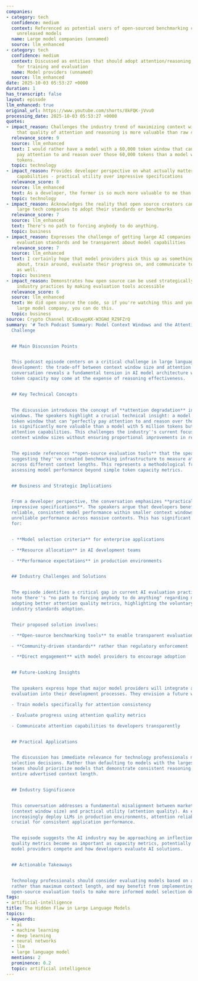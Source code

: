 ```yaml
---
companies:
- category: tech
  confidence: medium
  context: Referenced as potential users of open-sourced benchmarking code for evaluating
    unreleased models
  name: Large model companies (unnamed)
  source: llm_enhanced
- category: tech
  confidence: medium
  context: Discussed as entities that should adopt attention/reasoning benchmarks
    for training and evaluation
  name: Model providers (unnamed)
  source: llm_enhanced
date: 2025-10-03 05:53:27 +0000
duration: 1
has_transcript: false
layout: episode
llm_enhanced: true
original_url: https://www.youtube.com/shorts/8kFQK-jVvu0
processing_date: 2025-10-03 05:53:27 +0000
quotes:
- impact_reason: Challenges the industry trend of maximizing context windows, arguing
    that quality of attention and reasoning is more valuable than raw capacity
  relevance_score: 9
  source: llm_enhanced
  text: I would rather have a model with a 60,000 token window that can perfectly
    pay attention to and reason over those 60,000 tokens than a model with 5 million
    tokens.
  topic: technology
- impact_reason: Provides developer perspective on what actually matters in AI model
    capabilities - practical utility over impressive specifications
  relevance_score: 8
  source: llm_enhanced
  text: As a developer, the former is so much more valuable to me than the latter.
  topic: technology
- impact_reason: Acknowledges the reality that open source creators cannot compel
    large tech companies to adopt their standards or benchmarks
  relevance_score: 7
  source: llm_enhanced
  text: There's no path to forcing anybody to do anything.
  topic: business
- impact_reason: Expresses the challenge of getting large AI companies to adopt community-driven
    evaluation standards and be transparent about model capabilities
  relevance_score: 7
  source: llm_enhanced
  text: I certainly hope that model providers pick this up as something they care
    about, train around, evaluate their progress on, and communicate to developers
    as well.
  topic: business
- impact_reason: Demonstrates how open source can be used strategically to influence
    industry practices by making evaluation tools accessible
  relevance_score: 6
  source: llm_enhanced
  text: We did open source the code, so if you're watching this and you're from a
    large model company, you can do this.
  topic: business
source: Crypto Channel UCxBcwypKK-W3GHd_RZ9FZrQ
summary: '# Tech Podcast Summary: Model Context Windows and the Attention Quality
  Challenge


  ## Main Discussion Points


  This podcast episode centers on a critical challenge in large language model (LLM)
  development: the trade-off between context window size and attention quality. The
  conversation reveals a fundamental tension in AI model architecture where increasing
  token capacity may come at the expense of reasoning effectiveness.


  ## Key Technical Concepts


  The discussion introduces the concept of **attention degradation** in large context
  windows. The speakers highlight a crucial technical insight: a model with a 60,000
  token window that can "perfectly pay attention to and reason over those 60,000 tokens"
  is significantly more valuable than a model with 5 million tokens but compromised
  attention capabilities. This challenges the industry''s current focus on maximizing
  context window sizes without ensuring proportional improvements in reasoning quality.


  The episode references **open-source evaluation tools** that the speakers have developed,
  suggesting they''ve created benchmarking infrastructure to measure attention quality
  across different context lengths. This represents a methodological framework for
  assessing model performance beyond simple token capacity metrics.


  ## Business and Strategic Implications


  From a developer perspective, the conversation emphasizes **practical utility over
  impressive specifications**. The speakers argue that developers benefit more from
  reliable, consistent model performance within smaller context windows than from
  unreliable performance across massive contexts. This has significant implications
  for:


  - **Model selection criteria** for enterprise applications

  - **Resource allocation** in AI development teams

  - **Performance expectations** in production environments


  ## Industry Challenges and Solutions


  The episode identifies a critical gap in current AI evaluation practices. The speakers
  note there''s "no path to forcing anybody to do anything" regarding model providers
  adopting better attention quality metrics, highlighting the voluntary nature of
  industry standards adoption.


  Their proposed solution involves:

  - **Open-source benchmarking tools** to enable transparent evaluation

  - **Community-driven standards** rather than regulatory enforcement

  - **Direct engagement** with model providers to encourage adoption


  ## Future-Looking Insights


  The speakers express hope that major model providers will integrate attention quality
  evaluation into their development processes. They envision a future where companies:

  - Train models specifically for attention consistency

  - Evaluate progress using attention quality metrics

  - Communicate attention capabilities to developers transparently


  ## Practical Applications


  The discussion has immediate relevance for technology professionals making model
  selection decisions. Rather than defaulting to models with the largest context windows,
  teams should prioritize models that demonstrate consistent reasoning across their
  entire advertised context length.


  ## Industry Significance


  This conversation addresses a fundamental misalignment between marketing metrics
  (context window size) and practical utility (attention quality). As enterprises
  increasingly deploy LLMs in production environments, attention reliability becomes
  crucial for consistent application performance.


  The episode suggests the AI industry may be approaching an inflection point where
  quality metrics become as important as capacity metrics, potentially reshaping how
  model providers compete and how developers evaluate AI solutions.


  ## Actionable Takeaways


  Technology professionals should consider evaluating models based on attention consistency
  rather than maximum context length, and may benefit from implementing the speakers''
  open-source evaluation tools to make more informed model selection decisions.'
tags:
- artificial-intelligence
title: The Hidden Flaw in Large Language Models
topics:
- keywords:
  - ai
  - machine learning
  - deep learning
  - neural networks
  - llm
  - large language model
  mentions: 2
  prominence: 0.2
  topic: artificial intelligence
---
```


<!-- Episode automatically generated from analysis data -->
<!-- Processing completed: 2025-10-03 05:53:27 UTC -->

